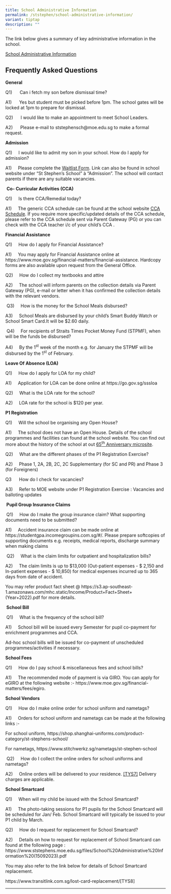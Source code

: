 ```yaml
---
title: School Administrative Information
permalink: /ststephen/school-administrative-information/
variant: tiptap
description: ""
---
```

<p>The link below gives a summary of key administrative information in the
school.</p>
<p><a href="/files/School Administrative Information (15092023).pdf" rel="noopener nofollow" target="_blank">School Administrative Information</a>
</p>
<h2><strong>Frequently Asked Questions</strong></h2>
<p><strong>General</strong>
</p>
<p>Q1)&nbsp;&nbsp;&nbsp;&nbsp;&nbsp; Can i fetch my son before dismissal
time?</p>
<p>A1) &nbsp;&nbsp;&nbsp;&nbsp; Yes but student must be picked before 1pm.
The school gates will be locked at 1pm to prepare for dismissal.</p>
<p>Q2) &nbsp;&nbsp;&nbsp;&nbsp; I would like to make an appointment to meet
School Leaders.</p>
<p>A2)&nbsp;&nbsp;&nbsp;&nbsp;&nbsp; Please e-mail to <a rel="noopener noreferrer nofollow" target="_blank">ststephensch@moe.edu.sg</a> to
make a formal request.</p>
<p><strong>Admission</strong>
</p>
<p>Q1) &nbsp;&nbsp;&nbsp; I would like to admit my son in your school. How
do I apply for admission?</p>
<p>A1) &nbsp;&nbsp;&nbsp; Please complete the <a href="https://go.gov.sg/ssswaitlist" rel="noopener noreferrer nofollow" target="_blank">Waitlist Form</a>. Link can also be
found in school website under “St Stephen’s School” à “Admission”. The
school will contact parents if there are any suitable vacancies.</p>
<p>&nbsp;<strong>Co- Curricular Activities (CCA)</strong>
</p>
<p>Q1)&nbsp;&nbsp;&nbsp;&nbsp; Is there CCA/Remedial today?</p>
<p>A1)&nbsp;&nbsp;&nbsp;&nbsp; The generic CCA schedule can be found at the
school website <a href="https://www.ststephens.moe.edu.sg/for-students/cca-schedule-2022/" rel="noopener noreferrer nofollow" target="_blank">CCA Schedule</a>.
If you require more specific/updated details of the CCA schedule, please
refer to the CCA schedule sent via Parent Gateway (PG) or you can check
with the CCA teacher i/c of your child’s CCA .</p>
<p><strong>Financial Assistance</strong>
</p>
<p>Q1) &nbsp;&nbsp;&nbsp; How do I apply for Financial Assistance?</p>
<p>A1) &nbsp;&nbsp;&nbsp; You may apply for Financial Assistance online at
<a rel="noopener noreferrer nofollow" target="_blank">https://www.moe.gov.sg/financial-matters/financial-assistance</a>. Hardcopy
forms are also available upon request from the General Office.</p>
<p>Q2) &nbsp;&nbsp;&nbsp; How do I collect my textbooks and attire</p>
<p>A2)&nbsp;&nbsp;&nbsp;&nbsp; The school will inform parents on the collection
details via Parent Gateway (PG), e-mail or letter when it has confirmed
the collection details with the relevant vendors.</p>
<p>&nbsp;Q3)&nbsp;&nbsp;&nbsp;&nbsp; How is the money for the School Meals
disbursed?</p>
<p>A3)&nbsp;&nbsp;&nbsp;&nbsp; <a rel="noopener noreferrer nofollow" target="_blank">School Meals are disbursed by your child’s Smart Buddy Watch or School Smart Card.It will be $2.60 daily.</a>
</p>
<p>&nbsp;Q4) &nbsp;&nbsp;&nbsp; For recipients of Straits Times Pocket Money
Fund (STPMF), when will be the funds be disbursed?</p>
<p>A4)&nbsp;&nbsp;&nbsp;&nbsp; <a rel="noopener noreferrer nofollow" target="_blank">By the 1<sup>st</sup> week of the month e.g. for January the STPMF will be disbursed by the 1<sup>st</sup> of February.</a>
</p>
<p><strong>Leave Of Absence (LOA)</strong>
</p>
<p>Q1) &nbsp;&nbsp;&nbsp; How do I apply for LOA for my child?</p>
<p>A1)&nbsp;&nbsp;&nbsp;&nbsp; Application for LOA can be done online at
<a rel="noopener noreferrer nofollow" target="_blank">https://go.gov.sg/sssloa</a>
</p>
<p>Q2)&nbsp;&nbsp;&nbsp;&nbsp; What is the LOA rate for the school?</p>
<p>A2) &nbsp;&nbsp;&nbsp; LOA rate for the school is $120 per year.</p>
<p><strong>P1 Registration</strong>
</p>
<p>Q1)&nbsp;&nbsp;&nbsp;&nbsp; Will the school be organising any Open House?</p>
<p>A1) &nbsp;&nbsp;&nbsp; The school does not have an Open House. Details
of the school programmes and facilities can found at the school website.
You can find out more about the history of the school at out <a href="https://sites.google.com/moe.edu.sg/sssheritagegallery/home" rel="noopener noreferrer nofollow" target="_blank">65<sup>th</sup> Anniversary microsite</a>.</p>
<p><a rel="noopener noreferrer nofollow" target="_blank">Q2) &nbsp;&nbsp;&nbsp; What are the different phases of the P1 Registration Exercise?</a>
</p>
<p>A2)&nbsp;&nbsp;&nbsp;&nbsp; Phase 1, 2A, 2B, 2C, 2C Supplementary (for
SC and PR) and Phase 3 (for Foreigners)</p>
<p>Q3 &nbsp;&nbsp;&nbsp;&nbsp; How do I check for vacancies?</p>
<p>A3)&nbsp;&nbsp;&nbsp;&nbsp; Refer to MOE website under P1 Registration
Exercise : Vacancies and balloting updates</p>
<p><strong>&nbsp;Pupil Group Insurance Claims</strong>
</p>
<p><strong>&nbsp;</strong>Q1)&nbsp;&nbsp;&nbsp;&nbsp; <a rel="noopener noreferrer nofollow" target="_blank">How do I make the group insurance claim? What supporting documents need to be submitted?</a>
</p>
<p>A1)&nbsp;&nbsp;&nbsp;&nbsp; Accident insurance claim can be made online
at <a rel="noopener noreferrer nofollow" target="_blank">https://studentgpa.incomegroupins.com.sg/#/</a>.
Please prepare softcopies of supporting documents e.g. receipts, medical
reports, discharge summary when making claims</p>
<p>&nbsp;Q2)&nbsp;&nbsp;&nbsp;&nbsp; What is the claim limits for outpatient
and hospitalization bills?</p>
<p>A2)&nbsp;&nbsp;&nbsp;&nbsp; The claim limits is up to $13,000 (Out-patient
expenses - $ 2,150 and In-patient expenses - $ 10,850) for medical expenses
incurred up to 365 days from date of accident.</p>
<p>You may refer product fact sheet @ <a rel="noopener noreferrer nofollow" target="_blank">https://s3.ap-southeast-1.amazonaws.com/mhc.static/Income/Product+Fact+Sheet+(Year+2022).pdf</a> for
more details.</p>
<p><strong>&nbsp;School Bill</strong>
</p>
<p><strong>&nbsp;</strong>Q1)&nbsp;&nbsp;&nbsp;&nbsp; What is the frequency
of the school bill?</p>
<p>A1)&nbsp; &nbsp;&nbsp; School bill will be issued every Semester for pupil
co-payment for enrichment programmes and CCA.</p>
<p>Ad-hoc school bills will be issued for co-payment of unscheduled programmes/activities
if necessary.</p>
<p><strong>School Fees</strong>
</p>
<p>Q1)&nbsp;&nbsp;&nbsp;&nbsp; How do I pay school &amp; miscellaneous fees
and school bills?</p>
<p>A1) &nbsp;&nbsp;&nbsp; The recommended mode of payment is via GIRO. You
can apply for eGIRO at the following website :- <a rel="noopener noreferrer nofollow" target="_blank">https://www.moe.gov.sg/financial-matters/fees/egiro</a>.</p>
<p><strong><a rel="noopener noreferrer nofollow" target="_blank">School Vendors</a></strong>
</p>
<p>Q1) &nbsp;&nbsp;&nbsp; How do I make online order for school uniform and
nametags?</p>
<p>A1) &nbsp;&nbsp;&nbsp; Orders for school uniform and nametags can be made
at the following links :-</p>
<p>For school uniform, <a rel="noopener noreferrer nofollow" target="_blank">https://shop.shanghai-uniforms.com/product-category/st-stephens-school/</a>
</p>
<p>For nametags, <a rel="noopener noreferrer nofollow" target="_blank">https://www.stitchwerkz.sg/nametags/st-stephen-school</a>
</p>
<p>&nbsp;Q2)&nbsp;&nbsp;&nbsp;&nbsp; How do I collect the online orders for
school uniforms and nametags?</p>
<p>A2)&nbsp;&nbsp;&nbsp;&nbsp; Online orders will be delivered to your residence.
<a href="#_msocom_7" class="msocomanchor" rel="noopener noreferrer nofollow" target="_blank">[TYS7]</a>&nbsp;Delivery charges are applicable.</p>
<p><strong><a rel="noopener noreferrer nofollow" target="_blank">School Smartcard</a></strong>
</p>
<p>Q1) &nbsp;&nbsp;&nbsp; When will my child be issued with the School Smartcard?</p>
<p>A1)&nbsp;&nbsp;&nbsp;&nbsp; The photo-taking sessions for P1 pupils for
the School Smartcard will be scheduled for Jan/ Feb. School Smartcard will
typically be issued to your P1 child by March.</p>
<p>Q2)&nbsp;&nbsp;&nbsp;&nbsp; How do I request for replacement for School
Smartcard?</p>
<p>A2)&nbsp;&nbsp;&nbsp;&nbsp; Details on how to request for replacement
of School Smartcard can found at the following page : <a rel="noopener noreferrer nofollow" target="_blank">https://www.ststephens.moe.edu.sg/files/School%20Administrative%20Information%20(15092023).pdf</a>
</p>
<p>You may also refer to the link below for details of School Smartcard replacement.</p>
<p><a rel="noopener noreferrer nofollow" target="_blank">https://www.transitlink.com.sg/lost-card-replacement/[TYS8]</a>&nbsp;</p>
<hr>
<p>&nbsp;</p>
